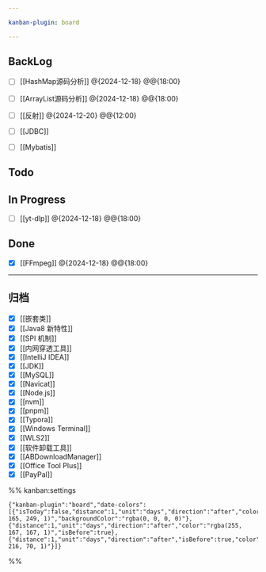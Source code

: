 ```yaml
---

kanban-plugin: board

---
```


## BackLog

- [ ] [[HashMap源码分析]] @{2024-12-18} @@{18:00}
- [ ] [[ArrayList源码分析]] @{2024-12-18} @@{18:00}
- [ ] [[反射]] @{2024-12-20} @@{12:00}
- [ ] [[JDBC]]
- [ ] [[Mybatis]]


## Todo



## In Progress

- [ ] [[yt-dlp]] @{2024-12-18} @@{18:00}


## Done

- [x] [[FFmpeg]] @{2024-12-18} @@{18:00}


***

## 归档

- [x] [[嵌套类]]
- [x] [[Java8 新特性]]
- [x] [[SPI 机制]]
- [x] [[内网穿透工具]]
- [x] [[IntelliJ IDEA]]
- [x] [[JDK]]
- [x] [[MySQL]]
- [x] [[Navicat]]
- [x] [[Node.js]]
- [x] [[nvm]]
- [x] [[pnpm]]
- [x] [[Typora]]
- [x] [[Windows Terminal]]
- [x] [[WLS2]]
- [x] [[软件卸载工具]]
- [x] [[ABDownloadManager]]
- [x] [[Office Tool Plus]]
- [x] [[PayPal]]

%% kanban:settings
```
{"kanban-plugin":"board","date-colors":[{"isToday":false,"distance":1,"unit":"days","direction":"after","color":"rgba(93, 165, 249, 1)","backgroundColor":"rgba(0, 0, 0, 0)"},{"distance":1,"unit":"days","direction":"after","color":"rgba(255, 167, 167, 1)","isBefore":true},{"distance":1,"unit":"days","direction":"after","isBefore":true,"color":"rgba(70, 216, 70, 1)"}]}
```
%%